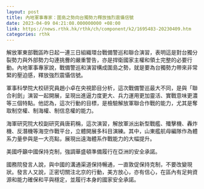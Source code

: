 ```yaml
---
layout: post
title: 內地軍事專家：圍島之勢向台獨勢力釋放強烈震懾信號
date: 2023-04-09 04:21:08.000000000 +08:00
link: https://news.rthk.hk/rthk/ch/component/k2/1695483-20230409.htm
categories: rthk
---
```


解放軍東部戰區昨日起一連三日組織環台戰備警巡和聯合演習，表明這是對台獨分裂勢力與外部勢力勾連挑釁的嚴重警告，亦是捍衛國家主權和領土完整的必要行動。內地軍事專家說，戰備警巡和演習構成圍島之勢，就是要為台獨勢力帶來非常緊的壓迫感，釋放強烈震懾信號。 
  
軍事科學院大校研究員趙小卓在央視節目分析，這次戰備警巡最大不同，是與「聯合利劍」演習一起開展，呈現出進逼力度更大、兵力運用更加靈活、實戰意味更濃等三個特點。他認為，這次行動的目標，是檢驗解放軍聯合作戰的能力，尤其是奪取制空權、制海權、制信息權的能力。 

海軍研究院大校副研究員唐莉稱，這次演習，解放軍派出新型戰艦、殲擊機、轟炸機、反潛機等海空作戰平台，立體開展多科目演練。其中，山東艦航母編隊作為體系力量參與是一大亮點，展現出遠海體系作戰能力的大幅提升。 

美國呼籲中國保持克制，強調華盛頓準備履行在亞洲的安全承諾。

國務院發言人說，與中國的溝通渠道保持暢通，一直敦促保持克制，不要改變現狀。發言人又說，正密切關注北京的行動，美方放心，亦有信心，在區內有足夠資源和能力確保和平與穩定，並履行本身的國家安全承諾。
